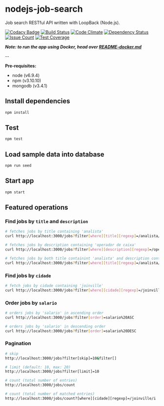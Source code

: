 # nodejs-job-search
Job search RESTful API written with LoopBack (Node.js).

[![Codacy Badge](https://api.codacy.com/project/badge/Grade/2743a2b540fa48d69126c80daa069e4c)](https://www.codacy.com/app/marioluan/nodejs-job-search?utm_source=github.com&utm_medium=referral&utm_content=marioluan/nodejs-job-search&utm_campaign=badger)
[![Build Status](https://travis-ci.org/marioluan/nodejs-job-search.svg?branch=master)](https://travis-ci.org/marioluan/nodejs-job-search)
[![Code Climate](https://codeclimate.com/github/marioluan/nodejs-job-search/badges/gpa.svg)](https://codeclimate.com/github/marioluan/nodejs-job-search)
[![Dependency Status](https://gemnasium.com/badges/github.com/marioluan/nodejs-job-search.svg)](https://gemnasium.com/github.com/marioluan/nodejs-job-search)
[![Issue Count](https://codeclimate.com/github/marioluan/nodejs-job-search/badges/issue_count.svg)](https://codeclimate.com/github/marioluan/nodejs-job-search)
[![Test Coverage](https://codeclimate.com/github/marioluan/nodejs-job-search/badges/coverage.svg)](https://codeclimate.com/github/marioluan/nodejs-job-search/coverage)

***Note: to run the app using Docker, head over [README-docker.md](README-docker.md)***

--

**Pre-requisites:**
- node (v6.9.4)
- npm (v3.10.10)
- mongodb (v3.4.1)

## Install dependencies
```bash
npm install
```

## Test
```bash
npm test
```

## Load sample data into database
```bash
npm run seed
```

## Start app
```bash
npm start
```

## Featured operations
### Find jobs by `title` and `description`
```bash
# fetches jobs by title containing 'analista'
curl http://localhost:3000/jobs?filter[where][title][regexp]=/analista/i

# fetches jobs by description containing 'operador de caixa'
curl http://localhost:3000/jobs?filter[where][description][regexp]=/operador%20de%20caixa/i

# fetches jobs by both title containint 'analista' and description containint 'operador de caixa'
curl http://localhost:3000/jobs?filter[where][title][regexp]=/analista/i&filter[where][description][regexp]=/operador%20de%20caixa/i
```

### Find jobs by `cidade`
```bash
# fetch jobs by cidade containing 'joinville'
curl http://localhost:3000/jobs?filter[where][cidade][regexp]=/joinville/i
```

### Order jobs by `salario`
```bash
# orders jobs by 'salario' in ascending order
curl http://localhost:3000/jobs?filter[order]=salario%20ASC

# orders jobs by 'salario' in descending order
curl http://localhost:3000/jobs?filter[order]=salario%20DESC
```

### Pagination
```bash
# skip
http://localhost:3000/jobs?filter[skip]=10&filter[]

# limit (default: 10, max: 20)
http://localhost:3000/jobs?filter[limit]=10

# count (total number of entries)
http://localhost:3000/jobs/count

# count (total number of matched entries)
http://localhost:3000/jobs/count?[where][cidade][regexp]=/joinville/i
```